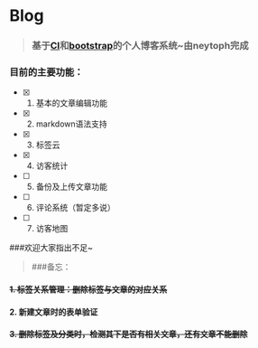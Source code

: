 # Blog

> ### 基于[CI](http://codeigniter.org.cn)和[bootstrap](http://www.bootcss.com/)的个人博客系统~由neytoph完成

### 目前的主要功能：

- [x] 1. 基本的文章编辑功能
- [x] 2. markdown语法支持
- [x] 3. 标签云
- [x] 4. 访客统计
- [ ] 5. 备份及上传文章功能
- [ ] 6. 评论系统（暂定多说）
- [ ] 7. 访客地图

###欢迎大家指出不足~

> ###备忘：
#### ~~1. 标签关系管理：删除标签与文章的对应关系~~
#### 2. 新建文章时的表单验证
#### ~~3. 删除标签及分类时，检测其下是否有相关文章，还有文章不能删除~~
